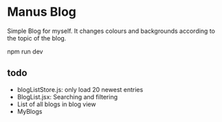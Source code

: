 # Manus Blog

Simple Blog for myself. It changes colours and backgrounds according to the topic of the blog.

npm run dev


## todo

- blogListStore.js: only load 20 newest entries
- BlogList.jsx: Searching and filtering
- List of all blogs in blog view
- MyBlogs
